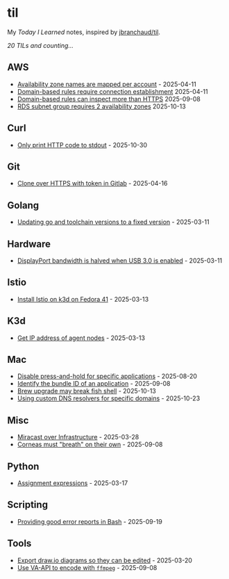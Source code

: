 # til

My _Today I Learned_ notes, inspired by [jbranchaud/til](https://github.com/jbranchaud/til).

_20 TILs and counting..._

## AWS

- [Availability zone names are mapped per account](./AWS/availability_zone_names_are_mapped_per_account.md) - 2025-04-11
- [Domain-based rules require connection establishment](./AWS/domain_based_rules_require_connection_establishment.md) 2025-04-11
- [Domain-based rules can inspect more than HTTPS](./AWS/domain_based_rules_can_inspect_more_than_https.md) 2025-09-08
- [RDS subnet group requires 2 availability zones](./AWS/rds_subnet_group_requires_two_azs.md) 2025-10-13

## Curl

- [Only print HTTP code to stdout](./Curl/Only_print_HTTP_code_to_stdout.md) - 2025-10-30

## Git

- [Clone over HTTPS with token in Gitlab](./Git/clone_over_https_with_token_in_gitlab.md) - 2025-04-16

## Golang

- [Updating go and toolchain versions to a fixed version](./Golang/updating_go_and_toolchain_versions_at_once.md) - 2025-03-11

## Hardware
- [DisplayPort bandwidth is halved when USB 3.0 is enabled](./Hardware/displayport_bandwidth_halved_on_usb3.0.md) - 2025-03-11

## Istio

- [Install Istio on k3d on Fedora 41](./Istio/install_istio_on_k3d_fedora41.md) - 2025-03-13

## K3d

- [Get IP address of agent nodes](./K3d/get_ip_address_of_agent_nodes.md) - 2025-03-13

## Mac

- [Disable press-and-hold for specific applications](./Mac/disable_press_and_hold_for_specific_applications.md) - 2025-08-20
- [Identify the bundle ID of an application](./Mac/identify_bundle_id_for_app.md) - 2025-09-08
- [Brew upgrade may break fish shell](./Mac/brew_upgrade_may_break_fish_shell.md) - 2025-10-13
- [Using custom DNS resolvers for specific domains](./Mac/using_custom_dns_resolvers_for_specific_domains.md) - 2025-10-23

## Misc

- [Miracast over Infrastructure](./Misc/miracast_over_infrastructure.md) - 2025-03-28
- [Corneas must "breath" on their own](./Misc/cornea_must_breathe_on_its_own.md) - 2025-09-08

## Python

- [Assignment expressions](./Python/assignment_expressions.md) - 2025-03-17

## Scripting

- [Providing good error reports in Bash](./Scripting/providing_good_error_reports_in_bash.md) - 2025-09-19

## Tools

- [Export draw.io diagrams so they can be edited](./Tools/export_drawio_diagrams_to_allow_edition.md) - 2025-03-20
- [Use VA-API to encode with `ffmpeg`](./Tools/use_vaapi_to_encode_with_ffmpeg.md) - 2025-09-08
